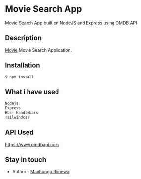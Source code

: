# Movie Search App
Movie Search App built on NodeJS and Express using OMDB API

## Description

[Movie](https://github.com/) Movie Search Application.

## Installation

```bash
$ npm install
```
## What i have used
```bash
Nodejs
Express
Hbs- Handlebars
Tailwindcss

```

## API Used
https://www.omdbapi.com


## Stay in touch

- Author - [Mavhungu Ronewa](https://ronewam.netlify.app)
